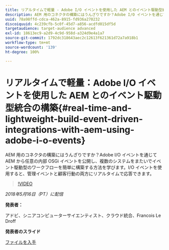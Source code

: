 ```yaml
---
title: リアルタイムで軽量 - Adobe I/O イベントを使用した AEM とのイベント駆動型統合の構築
description: AEM 用のコネクタの構築にはうんざりですか？Adobe I/O イベントを通じて AEM から任意の内部 OSGi イベントを公開し、複数のシステムをまたいでイベント駆動型のワークフローを簡単に構築する方法を学びます。I/O イベントを使用すると、管理イベントと顧客行動の両方にリアルタイムで応答できます。
uuid: 78a98ffd-cdca-462a-8915-fd936a270232
discoiquuid: 4c239cfb-5c0f-45d7-a856-acdfd015df5d
targetaudience: target-audience advanced
exl-id: 18613ec9-a2d9-4c9d-958d-a324d9e4a1a7
source-git-commit: 1792dc318643aec2c12613f621361d72a7a918b1
workflow-type: tm+mt
source-wordcount: '139'
ht-degree: 100%

---
```


# リアルタイムで軽量：Adobe I/O イベントを使用した AEM とのイベント駆動型統合の構築{#real-time-and-lightweight-build-event-driven-integrations-with-aem-using-adobe-i-o-events}

AEM 用のコネクタの構築にはうんざりですか？Adobe I/O イベントを通じて AEM から任意の内部 OSGi イベントを公開し、複数のシステムをまたいでイベント駆動型のワークフローを簡単に構築する方法を学びます。I/O イベントを使用すると、管理イベントと顧客行動の両方にリアルタイムで応答できます。

>[!VIDEO](https://video.tv.adobe.com/v/22501/?quality=9)

*2018年5月16日（PT）に配信*

**発表者：**

アドビ、シニアコンピューターサイエンティスト、クラウド統合、Francois Le Droff

**発表者のスライド**

[ファイルを入手](assets/gem-2018-05-aem-events.pdf)

<!--
[Get back to the Overview](https://helpx.adobe.com/experience-manager/kt/eseminars/gems/aem-index.html)
-->
